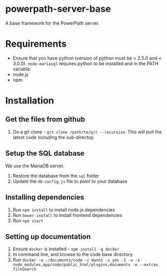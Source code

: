 powerpath-server-base
========================

A base framework for the PowerPath server.

# Requirements
- Ensure that you have python (version of python must be > 2.5.0 and < 3.0.0). `node-mariasql` requires python to be installed and in the PATH variable.
- node.js
- npm

# Installation

## Get the files from github

1. Do a git clone - `git clone /path/to/git --recursive`. This will pull the latest code including the sub-directoy.

## Setup the SQL database

We use the MariaDB server.

1. Restore the database from the `sql` folder
2. Update the `db-config.js` file to point to your database

## Installing dependencies

1. Run `npm install` to install node.js dependencies
2. Run `bower install` to install frontend dependencies
3. Run `npm start`


## Setting up documentation
1. Ensure `docker` is installed - `npm install -g docker`
2. In command line, and browse to the code base directory
2. Run `docker -o ./documents/code -c manni -s yes -I -u -x node_modules,app/code/public_html/plugins,documents -w --extras fileSearch`

